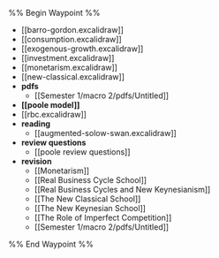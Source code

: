 %% Begin Waypoint %%
- [[barro-gordon.excalidraw]]
- [[consumption.excalidraw]]
- [[exogenous-growth.excalidraw]]
- [[investment.excalidraw]]
- [[monetarism.excalidraw]]
- [[new-classical.excalidraw]]
- **pdfs**
	- [[Semester 1/macro 2/pdfs/Untitled]]
- **[[poole model]]**
- [[rbc.excalidraw]]
- **reading**
	- [[augmented-solow-swan.excalidraw]]
- **review questions**
	- [[poole review questions]]
- **revision**
	- [[Monetarism]]
	- [[Real Business Cycle School]]
	- [[Real Business Cycles and New Keynesianism]]
	- [[The New Classical School]]
	- [[The New Keynesian School]]
	- [[The Role of Imperfect Competition]]
	- [[Semester 1/macro 2/pdfs/Untitled]]

%% End Waypoint %%
 
